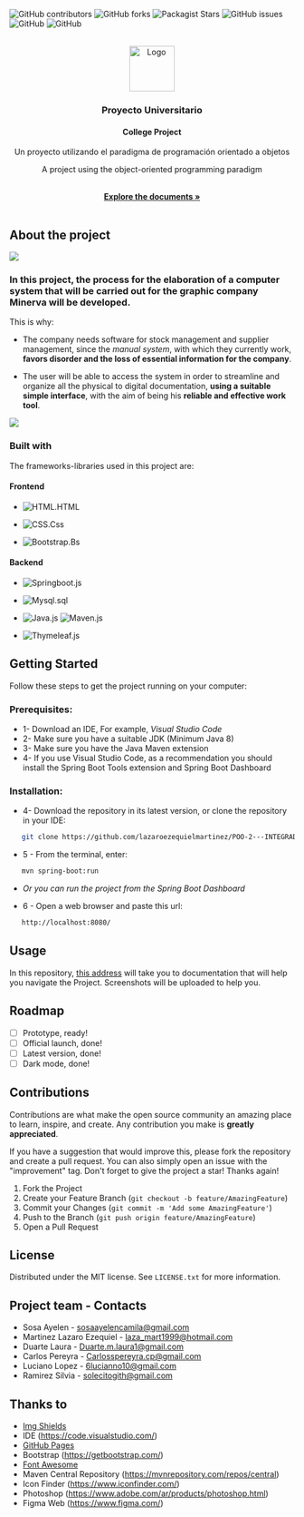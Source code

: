 ![GitHub contributors](https://img.shields.io/github/contributors/lazaroezequielmartinez/POO-2---INTEGRADOR?style=for-the-badge)
![GitHub forks](https://img.shields.io/github/forks/lazaroezequielmartinez/POO-2---INTEGRADOR?style=for-the-badge)
![Packagist Stars](https://img.shields.io/packagist/stars/lazaroezequielmartinez/POO-2---INTEGRADOR?style=for-the-badge)
![GitHub issues](https://img.shields.io/github/issues/lazaroezequielmartinez/POO-2---INTEGRADOR?style=for-the-badge)
![GitHub](https://img.shields.io/github/license/lazaroezequielmartinez/POO-2---INTEGRADOR?color=DF7A00&style=for-the-badge)
![GitHub](https://img.shields.io/badge/LinkedIn-0077B5?style=for-the-badge&logo=linkedin&logoColor=white)

<!-- PROJECT LOGO -->
<br />
<div align="center">
  <a href="https://github.com/lazaroezequielmartinez/POO-2---INTEGRADOR/blob/main/Imagenes/669948_html_code_coding_programming_web_icon.png">
    <img src="https://github.com/lazaroezequielmartinez/POO-2---INTEGRADOR/blob/main/Imagenes/669948_html_code_coding_programming_web_icon.png" alt="Logo" width="80" height="80">
  </a>

  <h3 align="center">Proyecto Universitario</h3>
  <h4 align="center">College Project</h4>

  <p align="center">  
    Un proyecto utilizando el paradigma de programación orientado a objetos
    <p align="center">A project using the object-oriented programming paradigm</p>
    <br />
    <a href="https://github.com/lazaroezequielmartinez/POO-2---INTEGRADOR"><strong>Explore the documents »</strong></a>
    <br />
    <br />
  </p>
</div>

## About the project

<img src= "https://github.com/lazaroezequielmartinez/POO-2---INTEGRADOR/blob/main/Imagenes/Portada.jpg">

### In this project, the process for the elaboration of a computer system that will be carried out for the graphic company Minerva will be developed.

This is why:

* The company needs software for stock management and supplier management, since the *manual system*, with which they currently work, **favors disorder and the loss of essential information for the company**.

* The user will be able to access the system in order to streamline and organize all the physical to digital documentation, **using a suitable simple interface**, with the aim of being his **reliable and effective work tool**.

<img src="https://github.com/lazaroezequielmartinez/POO-2---INTEGRADOR/blob/main/Imagenes/Portada1.jpg">

### Built with

The frameworks-libraries used in this project are: 

#### Frontend

* ![HTML.HTML]

* ![CSS.Css]

* ![Bootstrap.Bs]

#### Backend

* ![Springboot.js]

* ![Mysql.sql]

* ![Java.js]  ![Maven.js] 
  
* ![Thymeleaf.js]

## Getting Started

Follow these steps to get the project running on your computer:

### Prerequisites:

* 1- Download an IDE, For example, *Visual Studio Code*
* 2- Make sure you have a suitable JDK (Minimum Java 8)
* 3- Make sure you have the Java Maven extension
* 4- If you use Visual Studio Code, as a recommendation you should install the Spring Boot Tools extension and Spring Boot Dashboard

### Installation:

* 4- Download the repository in its latest version, or
clone the repository in your IDE: 

```sh
   git clone https://github.com/lazaroezequielmartinez/POO-2---INTEGRADOR
   ```

* 5 - From the terminal, enter:

```sh
   mvn spring-boot:run
   ```
*  *Or you can run the project from the Spring Boot Dashboard*

* 6 - Open a web browser and paste this url:

```sh
   http://localhost:8080/
   ```

## Usage

In this repository, [this address](https://github.com/lazaroezequielmartinez/POO-2---INTEGRADOR/tree/main/.test/.idea) will take you to documentation that will help you navigate the Project. Screenshots will be uploaded to help you.

## Roadmap

- [ ] Prototype, ready!
- [ ] Official launch, done!
- [ ] Latest version, done!
- [ ] Dark mode, done!

## Contributions

Contributions are what make the open source community an amazing place to learn, inspire, and create. Any contribution you make is **greatly appreciated**.

If you have a suggestion that would improve this, please fork the repository and create a pull request. You can also simply open an issue with the "improvement" tag.
Don't forget to give the project a star! Thanks again!

1. Fork the Project
2. Create your Feature Branch (`git checkout -b feature/AmazingFeature`)
3. Commit your Changes (`git commit -m 'Add some AmazingFeature'`)
4. Push to the Branch (`git push origin feature/AmazingFeature`)
5. Open a Pull Request

## License

Distributed under the MIT license. See `LICENSE.txt` for more information.

## Project team - Contacts

- Sosa Ayelen - sosaayelencamila@gmail.com
- Martinez Lazaro Ezequiel - laza_mart1999@hotmail.com 
- Duarte Laura - Duarte.m.laura1@gmail.com
- Carlos Pereyra - Carlosspereyra.cp@gmail.com
- Luciano Lopez - 6lucianno10@gmail.com
- Ramirez Silvia - solecitogith@gmail.com

## Thanks to

* [Img Shields](https://shields.io)
* IDE (https://code.visualstudio.com/)
* [GitHub Pages](https://pages.github.com)
* Bootstrap (https://getbootstrap.com/)
* [Font Awesome](https://fontawesome.com)
* Maven Central Repository (https://mvnrepository.com/repos/central)
* Icon Finder (https://www.iconfinder.com/)
* Photoshop (https://www.adobe.com/ar/products/photoshop.html)
* Figma Web (https://www.figma.com/)


[Thymeleaf.js]: https://img.shields.io/badge/Thymeleaf-007918?style=for-the-badge&logo=thymeleaf

[Springboot.js]: https://img.shields.io/badge/Springboot-green?style=for-the-badge&logo=Spring

[HTML.html]: https://img.shields.io/badge/HTML-orange?style=for-the-badge&logo=html5

[CSS.Css]:https://img.shields.io/badge/CSS-blue?style=for-the-badge&logo=css3

[Bootstrap.Bs]:https://img.shields.io/badge/bootstrap-4D026A?style=for-the-badge&logo=bootstrap

[Mysql.sql]:https://img.shields.io/badge/MySql-BF8800?style=for-the-badge&logo=mysql

[java.js]:https://img.shields.io/badge/JAVA-BF8800?style=for-the-badge&logo=java

[Maven.js]:https://img.shields.io/badge/Maven-FE2358?style=for-the-badge&logo=apachemaven

